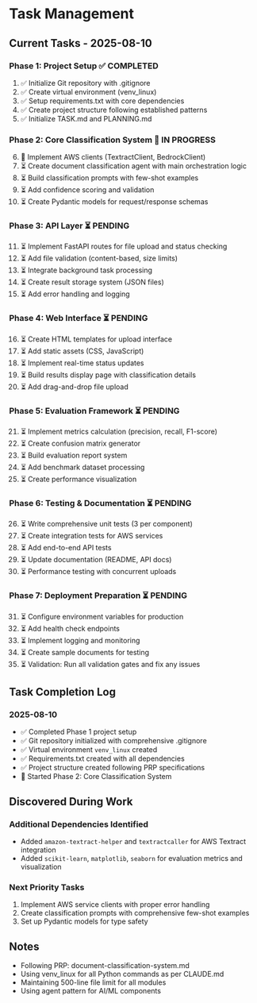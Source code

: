 # Task Management

## Current Tasks - 2025-08-10

### Phase 1: Project Setup ✅ COMPLETED
1. ✅ Initialize Git repository with .gitignore
2. ✅ Create virtual environment (venv_linux) 
3. ✅ Setup requirements.txt with core dependencies
4. ✅ Create project structure following established patterns
5. ✅ Initialize TASK.md and PLANNING.md

### Phase 2: Core Classification System 🔄 IN PROGRESS
6. 🔄 Implement AWS clients (TextractClient, BedrockClient)
7. ⏳ Create document classification agent with main orchestration logic
8. ⏳ Build classification prompts with few-shot examples
9. ⏳ Add confidence scoring and validation
10. ⏳ Create Pydantic models for request/response schemas

### Phase 3: API Layer ⏳ PENDING
11. ⏳ Implement FastAPI routes for file upload and status checking
12. ⏳ Add file validation (content-based, size limits)
13. ⏳ Integrate background task processing
14. ⏳ Create result storage system (JSON files)
15. ⏳ Add error handling and logging

### Phase 4: Web Interface ⏳ PENDING
16. ⏳ Create HTML templates for upload interface
17. ⏳ Add static assets (CSS, JavaScript)
18. ⏳ Implement real-time status updates
19. ⏳ Build results display page with classification details
20. ⏳ Add drag-and-drop file upload

### Phase 5: Evaluation Framework ⏳ PENDING
21. ⏳ Implement metrics calculation (precision, recall, F1-score)
22. ⏳ Create confusion matrix generator
23. ⏳ Build evaluation report system
24. ⏳ Add benchmark dataset processing
25. ⏳ Create performance visualization

### Phase 6: Testing & Documentation ⏳ PENDING
26. ⏳ Write comprehensive unit tests (3 per component)
27. ⏳ Create integration tests for AWS services
28. ⏳ Add end-to-end API tests
29. ⏳ Update documentation (README, API docs)
30. ⏳ Performance testing with concurrent uploads

### Phase 7: Deployment Preparation ⏳ PENDING
31. ⏳ Configure environment variables for production
32. ⏳ Add health check endpoints
33. ⏳ Implement logging and monitoring
34. ⏳ Create sample documents for testing
35. ⏳ Validation: Run all validation gates and fix any issues

## Task Completion Log

### 2025-08-10
- ✅ Completed Phase 1 project setup
- ✅ Git repository initialized with comprehensive .gitignore
- ✅ Virtual environment `venv_linux` created
- ✅ Requirements.txt created with all dependencies
- ✅ Project structure created following PRP specifications
- 🔄 Started Phase 2: Core Classification System

## Discovered During Work

### Additional Dependencies Identified
- Added `amazon-textract-helper` and `textractcaller` for AWS Textract integration
- Added `scikit-learn`, `matplotlib`, `seaborn` for evaluation metrics and visualization

### Next Priority Tasks
1. Implement AWS service clients with proper error handling
2. Create classification prompts with comprehensive few-shot examples
3. Set up Pydantic models for type safety

## Notes
- Following PRP: document-classification-system.md
- Using venv_linux for all Python commands as per CLAUDE.md
- Maintaining 500-line file limit for all modules
- Using agent pattern for AI/ML components